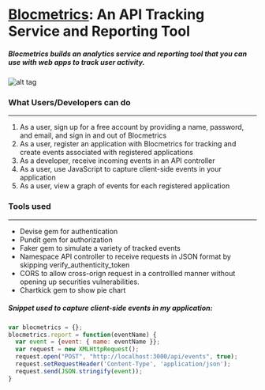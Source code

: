 # [Blocmetrics](#): An API Tracking Service and Reporting Tool
##### Blocmetrics builds an analytics service and reporting tool that you can use with web apps to track user activity.
![alt tag](https://olivag.github.io/img/blocmetrics.png "Blocmetrics")

### What Users/Developers can do
***
1.  As a user, sign up for a free account by providing a name, password, and email, and sign in and out of Blocmetrics
2. As a user, register an application with Blocmetrics for tracking and create events associated with registered applications
3. As a developer, receive incoming events in an API controller
4. As a user, use JavaScript to capture client-side events in your application 
5. As a user, view a graph of events for each registered application

### Tools used
***
* Devise gem for authentication
* Pundit gem for authorization
* Faker gem to simulate a variety of tracked events
* Namespace API controller to receive requests in JSON format by skipping verify_authenticity_token
* CORS to allow cross-orign request in a controllled manner without opening up securities vulnerabilities.
* Chartkick gem to show pie chart

##### Snippet used to capture client-side events in my application:
```javascript
var blocmetrics = {};
blocmetrics.report = function(eventName) {
  var event = {event: { name: eventName }};
  var request = new XMLHttpRequest();
  request.open("POST", "http://localhost:3000/api/events", true);
  request.setRequestHeader('Content-Type', 'application/json');
  request.send(JSON.stringify(event));
}
```